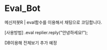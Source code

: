 # Eval_Bot
메신저봇R | eval함수를 이용해서 채팅으로 코딩합니다.

[사용방법]
.eval replier.reply("안녕하세요!");

DB이용해 전체보기 추가 예정
